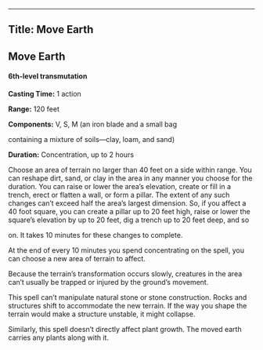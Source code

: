 -------------------------
Title: Move Earth
-------------------------

## Move Earth

#### 6th-level transmutation


**Casting Time:** 1 action

**Range:** 120 feet

**Components:** V, S, M (an iron blade and a small
bag

containing a mixture of soils—clay, loam, and sand)

**Duration:** Concentration, up to 2 hours


Choose an area of terrain no larger than 40 feet on a side within range.
You can reshape dirt, sand, or clay in the area in any manner you choose
for the duration. You can raise or lower the area’s elevation, create or
fill in a trench, erect or flatten a wall, or form a pillar. The extent
of any such changes can’t exceed half the area’s largest dimension. So,
if you affect a 40 foot square, you can create a pillar up to 20 feet
high, raise or lower the square’s elevation by up to 20 feet, dig a
trench up to 20 feet deep, and so

on. It takes 10 minutes for these changes to complete.

At the end of every 10 minutes you spend concentrating on the spell, you
can choose a new area of terrain to affect.

Because the terrain’s transformation occurs slowly, creatures in the
area can’t usually be trapped or injured by the ground’s movement.

This spell can’t manipulate natural stone or stone construction. Rocks
and structures shift to accommodate the new terrain. If the way you
shape the terrain would make a structure unstable, it might collapse.

Similarly, this spell doesn’t directly affect plant growth. The moved
earth carries any plants along with it.


